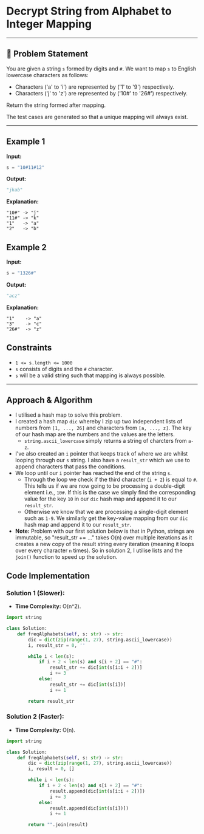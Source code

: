 # Decrypt String from Alphabet to Integer Mapping

---

## 🔗 Problem Statement

You are given a string `s` formed by digits and `#`. We want to map `s` to English lowercase characters as follows:

- Characters ('a' to 'i') are represented by ('1' to '9') respectively.
- Characters ('j' to 'z') are represented by ('10#' to '26#') respectively.

Return the string formed after mapping.

The test cases are generated so that a unique mapping will always exist.

---

## **Example 1**

**Input:**

```python
s = "10#11#12"
```

**Output:**

```python
"jkab"
```

**Explanation:**

```plaintext
"10#" -> "j"
"11#" -> "k"
"1"   -> "a"
"2"   -> "b"
```

## **Example 2**

**Input:**

```python
s = "1326#"
```

**Output:**

```python
"acz"
```

**Explanation:**

```plaintext
"1"    -> "a"
"3"    -> "c"
"26#"  -> "z"
```

## Constraints

- `1 <= s.length <= 1000`
- `s` consists of digits and the `#` character.
- `s` will be a valid string such that mapping is always possible.

---

## Approach & Algorithm

- I utilised a hash map to solve this problem.
- I created a hash map `dic` whereby I zip up two independent lists of numbers from `[1, ..., 26]` and characters from `[a, ..., z]`. The key of our hash map are the numbers and the values are the letters.
  - `string.ascii_lowercase` simply returns a string of charcters from `a-z`.
- I've also created an `i` pointer that keeps track of where we are whilst looping through our `s` string. I also have a `result_str` which we use to append characters that pass the conditions.
- We loop until our `i` pointer has reached the end of the string `s`.
  - Through the loop we check if the third character (`i + 2`) is equal to `#`. This tells us if we are now going to be processing a double-digit element i.e., `10#`. If this is the case we simply find the corresponding value for the key `10` in our `dic` hash map and append it to our `result_str`.
  - Otherwise we know that we are processing a single-digit element such as `1-9`. We similarly get the key-value mapping from our `dic` hash map and append it to our `result_str`.
- **Note:** Problem with our first solution below is that in Python, strings are immutable, so "result_str += ..." takes O(n) over multiple iterations as it creates a new copy of the result string every iteration (meaning it loops over every character `n` times). So in solution 2, I utilise lists and the `join()` function to speed up the solution.

## Code Implementation

### Solution 1 (Slower):

- **Time Complexity:** O(n^2).

```python
import string

class Solution:
    def freqAlphabets(self, s: str) -> str:
        dic = dict(zip(range(1, 27), string.ascii_lowercase))
        i, result_str = 0, ''

        while i < len(s):
            if i + 2 < len(s) and s[i + 2] == "#":
                result_str += dic[int(s[i:i + 2])]
                i += 3
            else:
                result_str += dic[int(s[i])]
                i += 1

        return result_str
```

### Solution 2 (Faster):

- **Time Complexity:** O(n).

```python
import string

class Solution:
    def freqAlphabets(self, s: str) -> str:
        dic = dict(zip(range(1, 27), string.ascii_lowercase))
        i, result = 0, []

        while i < len(s):
            if i + 2 < len(s) and s[i + 2] == "#":
                result.append(dic[int(s[i:i + 2])])
                i += 3
            else:
                result.append(dic[int(s[i])])
                i += 1

        return "".join(result)
```
